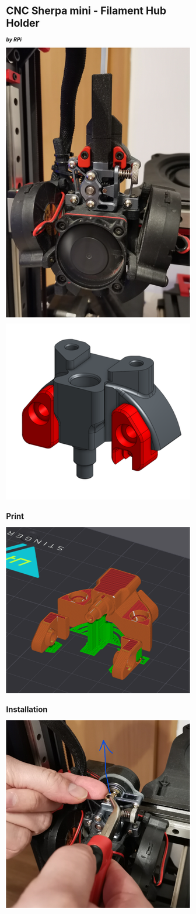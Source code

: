 
# CNC Sherpa mini - Filament Hub Holder

***by RPi***



![](Assets/1.png)

![](Assets/2.png)


## Print

![](Assets/3.png)


## Installation

![](Assets/4.png)


